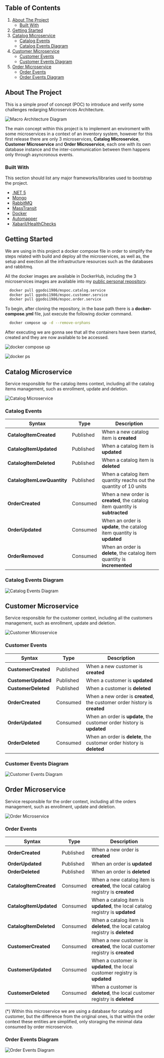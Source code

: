 <!-- TABLE OF CONTENTS -->
## Table of Contents
  <ol>
    <li>
      <a href="#about-the-project">About The Project</a>
      <ul>
        <li><a href="#built-with">Built With</a></li>
      </ul>
    </li>
    <li><a href="#getting-started">Getting Started</a></li>
    <li>
      <a href="#catalog-microservice">Catalog Microservice</a>
      <ul>
        <li><a href="#catalog-events">Catalog Events</a></li>
        <li><a href="#catalog-events-diagram">Catalog Events Diagram</a></li>
      </ul>
    </li>
    <li><a href="#customer-microservice">Customer Microservice</a>
      <ul>
        <li><a href="#customer-events">Customer Events</a></li>
        <li><a href="#customer-events-diagram">Customer Events Diagram</a></li>        
      </ul>
    </li>
    <li><a href="#order-microservice">Order Microservice</a>
      <ul>
        <li><a href="#order-events">Order Events</a></li>
        <li><a href="#order-events-diagram">Order Events Diagram</a></li>        
      </ul>    
    </li>
  </ol>



<!--------------------------------------------------------------------------------------------------------->
<!-- ABOUT THE PROJECT ------------------------------------------------------------------------------------>
<!--------------------------------------------------------------------------------------------------------->
## About The Project

This is a simple proof of concept (POC) to introduce and verify some challenges redarging Microservices Architecture.

![Macro Architecture Diagram](/images/macro-architecture.png)

The main concept within this project is to implement an enviroment with some microservices in a context of an inventory system, however for this first release there are only 3 microservices, **Catalog Microservice**, **Customer Microservice** and **Order Microservice**, each one with its own database instance and the inter-communication between them happens only through asyncronous events.



<!--------------------------------------------------------------------------------------------------------->
<!-- BUILT WITH ------------------------------------------------------------------------------------------->
<!--------------------------------------------------------------------------------------------------------->
### Built With

This section should list any major frameworks/libraries used to bootstrap the project.

* [.NET 5](https://dotnet.microsoft.com/en-us/download/dotnet/5.0/)
* [Mongo](https://www.mongodb.com/en-us/)
* [RabbitMQ](https://www.rabbitmq.com/#getstarted)
* [MassTransit](https://masstransit-project.com/)
* [Docker](https://www.docker.com/get-started/)
* [Automapper](https://automapper.org/)
* [Xabaril/HealthChecks](https://github.com/Xabaril/AspNetCore.Diagnostics.HealthChecks/)



<!--------------------------------------------------------------------------------------------------------->
<!-- GETTING STARTED -------------------------------------------------------------------------------------->
<!--------------------------------------------------------------------------------------------------------->

## Getting Started

We are using in this project a docker compose file in order to simplify the steps related with build and deploy all the microservices, as well as, the setup and exection all the infrastructure resources such as the databases and rabbitmq.

All the docker images are available in DockerHub, including the 3 microservices images are available into my [public personal repository](https://hub.docker.com/u/ggodoi1986).

``` sh
  docker pull ggodoi1986/mspoc.catalog.service  
  docker pull ggodoi1986/mspoc.customer.service
  docker pull ggodoi1986/mspoc.order.service
```

To begin, after cloning the repository, in the base path there is a **docker-compose.yml** file, just execute the following docker command.

```sh
  docker compose up -d --remove-orphans
```
After executing we are gonna see that all the containers have been started, created and they are now available to be accessed.

![docker compose up](/images/docker-compose-up.png)

![docker ps](/images/docker-ps.png)



<!--------------------------------------------------------------------------------------------------------->
<!--- CATALOG MICROSERVICE -------------------------------------------------------------------------------->
<!--------------------------------------------------------------------------------------------------------->
## Catalog Microservice

Service responsible for the catalog items context, including all the catalog items management, such as enrollment, update and deletion.

![Catalog Microservice](/images/swagger-catalog-service.png)

### Catalog Events

| Syntax                      | Type          | Description                                                                   |
| --------------------------- | ------------- | ----------------------------------------------------------------------------- |
| **CatalogItemCreated**      | Published     | When a new catalog item is **created**                                        |
| **CatalogItemUpdated**      | Published     | When a catalog item is **updated**                                            |
| **CatalogItemDeleted**      | Published     | When a catalog item is **deleted**                                            |
| **CatalogItemLowQuantity**  | Published     | When a catalog item quantity reachs out the quantity of 10 units              |
| **OrderCreated**            | Consumed      | When a new order is **created**, the catalog item quantity is **subtracted**  |
| **OrderUpdated**            | Consumed      | When an order is **update**, the catalog item quantity is **updated**         |
| **OrderRemoved**            | Consumed      | When an order is **delete**, the catalog item quantity is **incremented**     |

### Catalog Events Diagram

![Catalog Events Diagram](/images/catalog-events-diagram.png)



<!--------------------------------------------------------------------------------------------------------->
<!--- CUSTOMER MICROSERVICE ------------------------------------------------------------------------------->
<!--------------------------------------------------------------------------------------------------------->
## Customer Microservice

Service responsible for the customer context, including all the customers management, such as enrollment, update and deletion.

![Customer Microservice](/images/swagger-customer-service.png)

### Customer Events

| Syntax                      | Type          | Description                                                                   |
| --------------------------- | ------------- | ----------------------------------------------------------------------------- |
| **CustomerCreated**         | Published     | When a new customer is **created**                                            |
| **CustomerUpdated**         | Published     | When a customer is **updated**                                                |
| **CustomerDeleted**         | Published     | When a customer is **deleted**                                                |
| **OrderCreated**            | Consumed      | When a new order is **created**, the customer order history is **created**    |
| **OrderUpdated**            | Consumed      | When an order is **update**, the customer order history is **updated**        |
| **OrderDeleted**            | Consumed      | When an order is **delete**, the customer order history is **deleted**        |

### Customer Events Diagram

![Customer Events Diagram](/images/customer-events-diagram.png)



<!--------------------------------------------------------------------------------------------------------->
<!--- ORDER MICROSERVICE ---------------------------------------------------------------------------------->
<!--------------------------------------------------------------------------------------------------------->
## Order Microservice

Service responsible for the order context, including all the orders management, such as enrollment, update and deletion.

![Order Microservice](/images/swagger-order-service.png)

### Order Events

| Syntax                      | Type          | Description                                                                       |
| --------------------------- | ------------- | --------------------------------------------------------------------------------- |
| **OrderCreated**            | Published     | When a new order is **created**                                                   |
| **OrderUpdated**            | Published     | When an order is **updated**                                                      |
| **OrderDeleted**            | Published     | When an order is **deleted**                                                      |
| **CatalogItemCreated**      | Consumed      | When a new catalog item is **created**, the local catalog registry is **created** |
| **CatalogItemUpdated**      | Consumed      | When a catalog item is **updated**, the local catalog registry is **updated**     |
| **CatalogItemDeleted**      | Consumed      | When a catalog item is **deleted**, the local catalog registry is **deleted**     |
| **CustomerCreated**         | Consumed      | When a new customer is **created**, the local customer registry is **created**    |
| **CustomerUpdated**         | Consumed      | When a customer is **updated**, the local customer registry is **updated**        |
| **CustomerDeleted**         | Consumed      | When a customer is **deleted**, the local customer registry is **deleted**        |

(*) Within this microservice we are using a database for catalog and customer, but the difference from the original ones, is that within the order context these entities are simplified, only storaging the minimal data consumed by order microservice.

### Order Events Diagram

![Order Events Diagram](/images/order-events-diagram.png)



<!--------------------------------------------------------------------------------------------------------->
<!--- EVENTS AND QUEUES ARCHITECTURE ---------------------------------------------------------------------->
<!--------------------------------------------------------------------------------------------------------->
